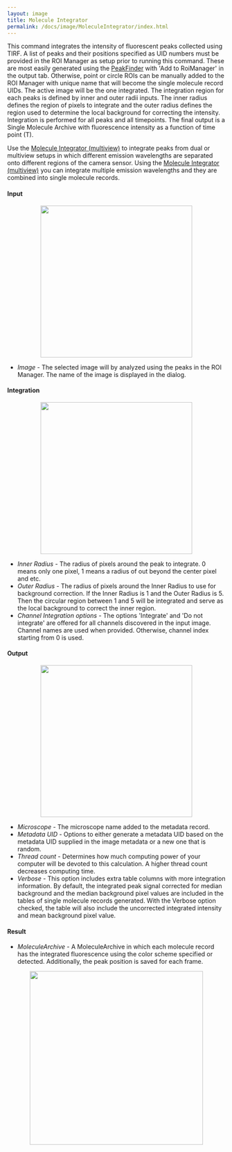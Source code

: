 ```yaml
---
layout: image
title: Molecule Integrator
permalink: /docs/image/MoleculeIntegrator/index.html
---
```


This command integrates the intensity of fluorescent peaks collected using TIRF. A list of peaks and their positions specified as UID numbers must be provided in the ROI Manager as setup prior to running this command. These are most easily generated using the [PeakFinder](../PeakFinder) with 'Add to RoiManager' in the output tab. Otherwise, point or circle ROIs can be manually added to the ROI Manager with unique name that will become the single molecule record UIDs. The active image will be the one integrated. The integration region for each peaks is defined by inner and outer radii inputs. The inner radius defines the region of pixels to integrate and the outer radius defines the region used to determine the local background for correcting the intensity. Integration is performed for all peaks and all timepoints. The final output is a Single Molecule Archive with fluorescence intensity as a function of time point (T).

Use the [Molecule Integrator (multiview)](../MoleculeIntegratorMultiView) to integrate peaks from dual or multiview setups in which different emission wavelengths are separated onto different regions of the camera sensor. Using the [Molecule Integrator (multiview)](../MoleculeIntegratorMultiView) you can integrate multiple emission wavelengths and they are combined into single molecule records.

#### Input
<div style="text-align: center"><img  src='{{site.baseurl}}/docs/image/img/moleculeIntegratorInputTab.png' width='350'/></div>

* *Image* - The selected image will by analyzed using the peaks in the ROI Manager. The name of the image is displayed in the dialog.

#### Integration
<div style="text-align: center"><img  src='{{site.baseurl}}/docs/image/img/moleculeIntegratorIntegrationTab.png' width='350'/></div>

* *Inner Radius* - The radius of pixels around the peak to integrate. 0 means only one pixel, 1 means a radius of out beyond the center pixel and etc.
* *Outer Radius* - The radius of pixels around the Inner Radius to use for background correction. If the Inner Radius is 1 and the Outer Radius is 5. Then the circular region between 1 and 5 will be integrated and serve as the local background to correct the inner region.
* *Channel Integration options* - The options 'Integrate' and 'Do not integrate' are offered for all channels discovered in the input image. Channel names are used when provided. Otherwise, channel index starting from 0 is used.

#### Output
<div style="text-align: center"><img  src='{{site.baseurl}}/docs/image/img/moleculeIntegratorOutputTab.png' width='350'/></div>

* *Microscope* - The microscope name added to the  metadata record.
* *Metadata UID* - Options to either generate a metadata UID based on the metadata UID supplied in the image metadata or a new one that is random.
* *Thread count* - Determines how much computing power of your computer will be devoted to this calculation. A higher thread count decreases computing time.
* *Verbose* - This option includes extra table columns with more integration information. By default, the integrated peak signal corrected for median background and the median background pixel values are included in the tables of single molecule records generated. With the Verbose option checked, the table will also include the uncorrected integrated intensity and mean background pixel value.

#### Result

* *MoleculeArchive* - A MoleculeArchive in which each molecule record has the integrated fluorescence using the color scheme specified or detected. Additionally, the peak position is saved for each frame.

<div style="text-align: center"><img  src='{{site.baseurl}}/docs/image/img/moleculeIntegratorOutputArchive.png' width='400'/></div>
